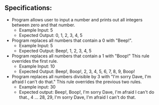 ## Specifications:
* Program allows user to input a number and prints out all integers between zero and that number.
  * Example Input: 5
  * Expected Output: 0, 1, 2, 3, 4, 5
* Program replaces all numbers that contain a 0 with "Beep!".
  * Example Input: 5
  * Expected Output: Beep!, 1, 2, 3, 4, 5
* Program replaces all numbers that contain a 1 with "Boop!" This rule overrides the first rule.
  * Example Input: 10
  * Expected Output: Beep!, Boop!, 2, 3, 4, 5, 6, 7, 8, 9, Boop!
* Program replaces all numbers divisible by 3 with "I'm sorry Dave, I'm afraid I can't do that." This rule overrides the previous two rules.
  * Example input: 30
  * Expected output: Beep!, Boop!, I'm sorry Dave, I'm afraid I can't do that., 4 ... 28, 29, I'm sorry Dave, I'm afraid I can't do that.
